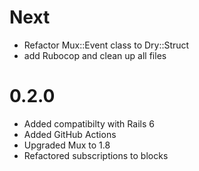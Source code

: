 # Next

- Refactor Mux::Event class to Dry::Struct
- add Rubocop and clean up all files

# 0.2.0

- Added compatibilty with Rails 6
- Added GitHub Actions
- Upgraded Mux to 1.8
- Refactored subscriptions to blocks

